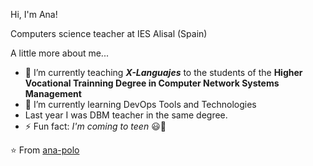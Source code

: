 Hi, I'm Ana! 


Computers science teacher at IES Alisal (Spain)


 A little more about me...

* 🔭 I’m currently teaching **_X-Languajes_** to the students of the **Higher Vocational Trainning Degree in Computer Network Systems Management**
* 🌱 I’m currently learning DevOps Tools and Technologies
* Last year I was DBM teacher in the same degree.
* ⚡ Fun fact: *I'm coming to teen* 😃🦋

⭐️ From [ana-polo](https://github.com/ana-polo)
